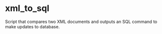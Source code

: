 # xml_to_sql
Script that compares two XML documents and outputs an SQL command to make updates to database. 
